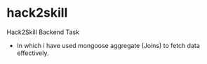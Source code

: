 # hack2skill
Hack2Skill Backend Task
- In which i have used mongoose aggregate (Joins) to fetch data effectively.
